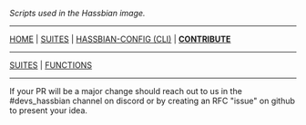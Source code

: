 _Scripts used in the Hassbian image._

***

[HOME](/hassbian-scripts/) | [SUITES](/hassbian-scripts/suites) | [HASSBIAN-CONFIG (CLI)](/hassbian-scripts/cli) | [**CONTRIBUTE**](/hassbian-scripts/contribute)

***

[SUITES](/hassbian-scripts/contribute/suites) | [FUNCTIONS](/hassbian-scripts/contribute/functions)

***

If your PR will be a major change should reach out to us in the #devs_hassbian channel on discord or by creating an RFC "issue" on github to present your idea.